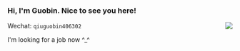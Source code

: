 ### Hi, I'm Guobin. Nice to see you here!

<img align="right" src="https://github-readme-stats.vercel.app/api?username=guobinqiu" />

Wechat: `qiuguobin406302`

I'm looking for a job now ^_^ 
